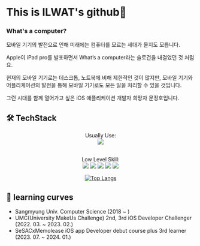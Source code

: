 # This is ILWAT's github👋

### What's a computer?
  
모바일 기기의 발전으로 인해 미래에는 컴퓨터를 모르는 세대가 올지도 모릅니다.

Apple이 iPad pro를 발표하면서 What’s a computer라는 슬로건을 내걸었던 것 처럼요.

현재의 모바일 기기로는 데스크톱, 노트북에 비해 제한적인 것이 많지만, 모바일 기기와 어플리케이션의 발전을 통해 모바일 기기로도 모든 일을 처리할 수 있을 것입니다.

그런 시대를 함께 열어가고 싶은 iOS 애플리케이션 개발자 희망자 문정호입니다.


## 🛠 TechStack
<div align="center">
Usually Use:</br>
<img src="https://img.shields.io/badge/Swift-F05138?style=plastic&logo=Swift&logoColor=white"/></a></br></br>

Low Level Skill:</br>
<img src="https://img.shields.io/badge/C-A8B9CC?style=plastic&logo=C&logoColor=white"/></a>
<img src="https://img.shields.io/badge/C++-00599C?style=plastic&logo=c%2b%2b&logoColor=white"/></a>
<img src="https://img.shields.io/badge/Java-007396?style=plastic&logo=Java&logoColor=white"/></a>
<img src="https://img.shields.io/badge/MySQL-4479A1?style=plastic&logo=MySQL&logoColor=white"/></a>
<img src="https://img.shields.io/badge/Python-3776AB?style=plastic&logo=Python&logoColor=white"/></a>

[![Top Langs](https://github-readme-stats.vercel.app/api/top-langs/?username=ILWAT)](https://github.com/ILWAT)

</div>

## 🏃 learning curves
- Sangmyung Univ. Computer Science (2018 ~ )
- UMC(University MakeUs Challenge) 2nd, 3rd iOS Developer Challenger (2022. 03. ~ 2023. 02.)
- SeSACxMemolease iOS app Developer debut course plus 3rd learner (2023. 07. ~ 2024. 01.)





<!--
**ILWAT/ILWAT** is a ✨ _special_ ✨ repository because its `README.md` (this file) appears on your GitHub profile.

## project

Here are some ideas to get you started:

- 🔭 I’m currently working on ...
- 🌱 I’m currently learning ...
- 👯 I’m looking to collaborate on ...
- 🤔 I’m looking for help with ...
- 💬 Ask me about ...
- 📫 How to reach me: ...
- 😄 Pronouns: ...
- ⚡ Fun fact: ...
-->
<!--<a href="버튼을 눌렀을 때 이동할 링크" target="_blank"><img src="https://img.shields.io/badge/뱃지레이블-배경색?style=뱃지모양&logo=로고&logoColor=로고색상"/></a>-->
